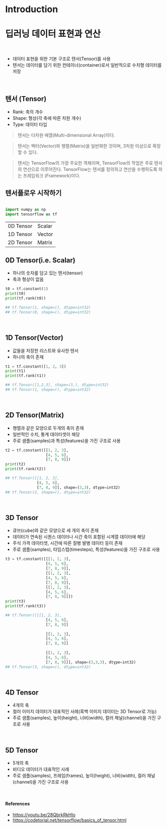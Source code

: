 Introduction
============

# **딥러닝 데이터 표현과 연산**

<br>

- 데이터 표현을 위한 기본 구조로 텐서(Tensor)를 사용
- 텐서는 데이터를 담기 위한 컨테이너(container)로서 일반적으로 수치형 데이터를 저장

<br>

## 텐서 (Tensor)

- Rank: 축의 개수
- Shape: 형상(각 축에 따른 차원 개수)
- Type: 데이터 타입

> 텐서는 다차원 배열(Multi-dimensional Array)이다.

> 텐서는 벡터(Vector)와 행렬(Matrix)을 일반화한 것이며, 3차원 이상으로 확장할 수 있다.

> 텐서는 TensorFlow의 가장 주요한 객체이며, TensorFlow의 작업은 주로 텐서의 연산으로 이루어진다. TensorFlow는 텐서를 정의하고 연산을 수행하도록 하는 프레임워크 (Framework)이다.


## 텐서플로우 시작하기

```python

import numpy as np
import tensorflow as tf

```

<table>
<tr>
<td> 0D Tensor</td> <td> Scalar</td>
</tr>
<tr>
<td> 1D Tensor</td> <td> Vector</td>
</tr>
<tr>
<td> 2D Tensor</td> <td> Matrix</td>
</tr>
</table>

## 0D Tensor(i.e. Scalar)

- 하나의 숫자를 담고 있는 텐서(tensor)
- 축과 형상이 없음

```python
t0 = tf.constant(1)
print(t0)
print(tf.rank(t0))

## tf.Tensor(1, shape=(), dtype=int32)
## tf.Tensor(0, shape=(), dtype=int32)
```
<br>

## 1D Tensor(Vector)

- 값들을 저장한 리스트와 유사한 텐서
- 하나의 축이 존재

```python
t1 = tf.constant([1, 2, 3])
print(t1)
print(tf.rank(t1))

## tf.Tensor([1,2,3], shape=(3,), dtype=int32)
## tf.Tensor(1, shape=(), dtype=int32)
```

<br>

## 2D Tensor(Matrix)

- 행렬과 같은 모양으로 두개의 축이 존재
- 일반적인 수치, 통계 데이터셋이 해당
- 주로 샘플(samples)과 특성(features)을 가진 구조로 사용

```python
t2 = tf.constant([[1, 2, 3],
                  [4, 5, 6],
                  [7, 8, 9]])
print(t2)
print(tf.rank(t2))

## tf.Tensor([[1, 2, 3],
              [4, 5, 6],
              [7, 8, 9]], shape=(3,3), dtype=int32)
## tf.Tensor(2, shape=(), dtype=int32)
```

<br>


## 3D Tensor

- 큐브(cube)와 같은 모양으로 세 개의 축이 존재
- 데이터가 연속된 시퀀스 데이터나 시간 축이 포함된 시계열 데이터에 해당
- 주식 가격 데이터셋, 시간에 따른 질병 발병 데이터 등이 존재
- 주로 샘플(samples), 타임스텝(timesteps), 특성(features)을 가진 구조로 사용

```python
t3 = tf.constant([[[1, 2, 3],
                  [4, 5, 6],
                  [7, 8, 9]],
                  [[1, 2, 3],
                  [4, 5, 6],
                  [7, 8, 9]],
                  [[1, 2, 3],
                  [4, 5, 6],
                  [7, 8, 9]]])
print(t3)
print(tf.rank(t3))

## tf.Tensor([[[1, 2, 3],
                  [4, 5, 6],
                  [7, 8, 9]]
                  
                  [[1, 2, 3],
                  [4, 5, 6],
                  [7, 8, 9]]
                  
                  [[1, 2, 3],
                  [4, 5, 6],
                  [7, 8, 9]]], shape=(3,3,3), dtype=int32)
## tf.Tensor(3, shape=(), dtype=int32)
```

<br>

## 4D Tensor

- 4개의 축
- 컬러 이미지 데이터가 대표적인 사례(흑백 이미지 데이터는 3D Tensor로 가능)
- 주로 샘플(samples), 높이(height), 너비(width), 컬러 채널(channel)을 가진 구조로 사용

<br>

## 5D Tensor

- 5개의 축
- 비디오 데이터가 대표적인 사례
- 주로 샘플(samples), 프레임(frames), 높이(height), 너비(width), 컬러 채널(channel)을 가진 구조로 사용



<br>

#### References

- https://youtu.be/28QbrkRkHlo
- https://codetorial.net/tensorflow/basics_of_tensor.html

